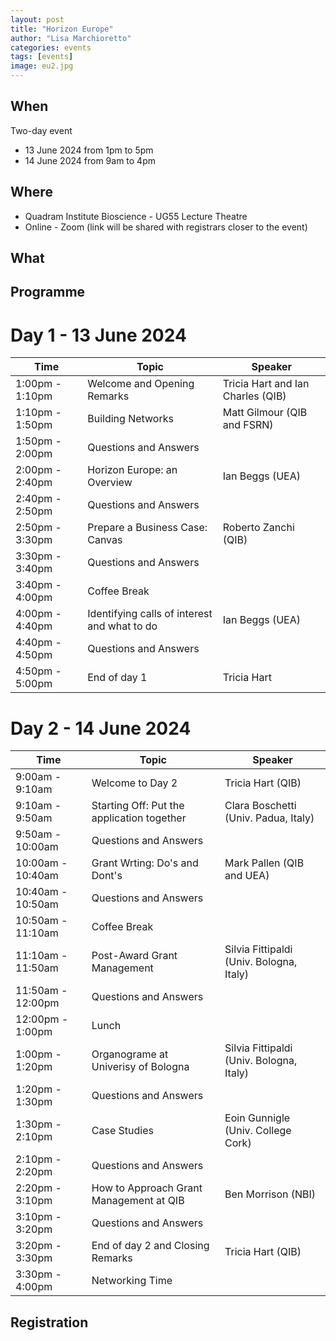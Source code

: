 ```yaml
---
layout: post
title: "Horizon Europe"
author: "Lisa Marchioretto"
categories: events
tags: [events]
image: eu2.jpg
---
```


## When
Two-day event
* 13 June 2024 from 1pm to 5pm
* 14 June 2024 from 9am to 4pm

## Where
* Quadram Institute Bioscience - UG55 Lecture Theatre
* Online - Zoom (link will be shared with registrars closer to the event)


## What

## Programme

# Day 1 - 13 June 2024
| Time              | Topic                                        | Speaker                                      |
|-------------------|----------------------------------------------|----------------------------------------------|
|  1:00pm - 1:10pm  | Welcome and Opening Remarks                  | Tricia Hart and Ian Charles (QIB)            |
|  1:10pm - 1:50pm  | Building Networks                            | Matt Gilmour (QIB and FSRN)                  |
|  1:50pm - 2:00pm  | Questions and Answers                        |                                              |
|  2:00pm - 2:40pm  | Horizon Europe: an Overview                  | Ian Beggs (UEA)                              |
|  2:40pm - 2:50pm  | Questions and Answers                        |                                              |
|  2:50pm - 3:30pm  | Prepare a Business Case: Canvas              | Roberto Zanchi (QIB)                         |
|  3:30pm - 3:40pm  | Questions and Answers                        |                                              |
|  3:40pm - 4:00pm  | Coffee Break                                 |                                              |
|  4:00pm - 4:40pm  | Identifying calls of interest and what to do | Ian Beggs (UEA)                              |
|  4:40pm - 4:50pm  | Questions and Answers                        |                                              |
|  4:50pm - 5:00pm  | End of day 1                                 | Tricia Hart                                  |

# Day 2 - 14 June 2024
| Time              | Topic                                        | Speaker                                      |
|-------------------|----------------------------------------------|----------------------------------------------|
|  9:00am - 9:10am  | Welcome to Day 2                             | Tricia Hart (QIB)                            |
|  9:10am - 9:50am  | Starting Off: Put the application together   | Clara Boschetti (Univ. Padua, Italy)         |
|  9:50am - 10:00am | Questions and Answers                        |                                              |
| 10:00am - 10:40am | Grant Wrting: Do's and Dont's                | Mark Pallen (QIB and UEA)                    |
| 10:40am - 10:50am | Questions and Answers                        |                                              |
| 10:50am - 11:10am | Coffee Break                                 |                                              |
| 11:10am - 11:50am | Post-Award Grant Management                  | Silvia Fittipaldi (Univ. Bologna, Italy)     |
| 11:50am - 12:00pm | Questions and Answers                        |                                              |
| 12:00pm -  1:00pm | Lunch                                        |                                              |
|  1:00pm -  1:20pm | Organograme at Univerisy of Bologna          | Silvia Fittipaldi (Univ. Bologna, Italy)     |
|  1:20pm -  1:30pm | Questions and Answers                        |                                              |
|  1:30pm -  2:10pm | Case Studies                                 | Eoin Gunnigle (Univ. College Cork)           |
|  2:10pm -  2:20pm | Questions and Answers                        |                                              |
|  2:20pm -  3:10pm | How to Approach Grant Management at QIB      | Ben Morrison (NBI)                           |
|  3:10pm -  3:20pm | Questions and Answers                        |                                              |
|  3:20pm -  3:30pm | End of day 2 and Closing Remarks             | Tricia Hart (QIB)                            |
|  3:30pm -  4:00pm | Networking Time                              |                                              |


## Registration